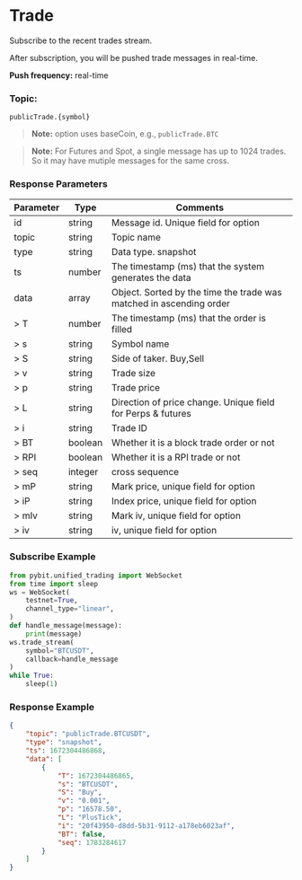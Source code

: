 # Trade

Subscribe to the recent trades stream.

After subscription, you will be pushed trade messages in real-time.

**Push frequency:** real-time

### Topic:
`publicTrade.{symbol}`

> **Note:** option uses baseCoin, e.g., `publicTrade.BTC`

> **Note:** For Futures and Spot, a single message has up to 1024 trades. So it may have mutiple messages for the same cross.

### Response Parameters

| Parameter | Type | Comments |
|-----------|------|----------|
| id | string | Message id. Unique field for option |
| topic | string | Topic name |
| type | string | Data type. snapshot |
| ts | number | The timestamp (ms) that the system generates the data |
| data | array | Object. Sorted by the time the trade was matched in ascending order |
| > T | number | The timestamp (ms) that the order is filled |
| > s | string | Symbol name |
| > S | string | Side of taker. Buy,Sell |
| > v | string | Trade size |
| > p | string | Trade price |
| > L | string | Direction of price change. Unique field for Perps & futures |
| > i | string | Trade ID |
| > BT | boolean | Whether it is a block trade order or not |
| > RPI | boolean | Whether it is a RPI trade or not |
| > seq | integer | cross sequence |
| > mP | string | Mark price, unique field for option |
| > iP | string | Index price, unique field for option |
| > mIv | string | Mark iv, unique field for option |
| > iv | string | iv, unique field for option |

### Subscribe Example

```python
from pybit.unified_trading import WebSocket
from time import sleep
ws = WebSocket(
    testnet=True,
    channel_type="linear",
)
def handle_message(message):
    print(message)
ws.trade_stream(
    symbol="BTCUSDT",
    callback=handle_message
)
while True:
    sleep(1)
```

### Response Example

```json
{
    "topic": "publicTrade.BTCUSDT",
    "type": "snapshot",
    "ts": 1672304486868,
    "data": [
        {
            "T": 1672304486865,
            "s": "BTCUSDT",
            "S": "Buy",
            "v": "0.001",
            "p": "16578.50",
            "L": "PlusTick",
            "i": "20f43950-d8dd-5b31-9112-a178eb6023af",
            "BT": false,
            "seq": 1783284617
        }
    ]
}
```